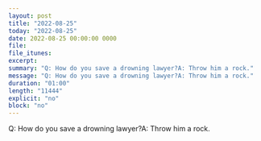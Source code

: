 ```yaml
---
layout: post
title: "2022-08-25"
today: "2022-08-25"
date: 2022-08-25 00:00:00 0000
file:
file_itunes:
excerpt:
summary: "Q: How do you save a drowning lawyer?A: Throw him a rock."
message: "Q: How do you save a drowning lawyer?A: Throw him a rock."
duration: "01:00"
length: "11444"
explicit: "no"
block: "no"
---
```

Q: How do you save a drowning lawyer?A: Throw him a rock.

